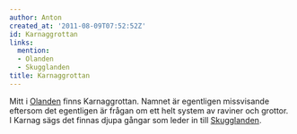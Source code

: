 ```yaml
---
author: Anton
created_at: '2011-08-09T07:52:52Z'
id: Karnaggrottan
links:
  mention:
  - Olanden
  - Skugglanden
title: Karnaggrottan
---
```


Mitt i [Olanden] finns Karnaggrottan. Namnet är egentligen missvisande eftersom det egentligen är
frågan om ett helt system av raviner och grottor. I Karnag sägs det finnas djupa gångar som leder in
till [Skugglanden].

  [Olanden]: Olanden
  [Skugglanden]: Skugglanden
